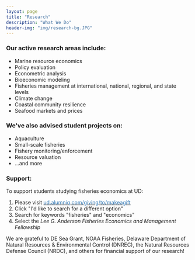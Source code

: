 ```yaml
---
layout: page
title: "Research"
description: "What We Do"
header-img: "img/research-bg.JPG"
---
```

### Our active research areas include:
* Marine resource economics
* Policy evaluation
* Econometric analysis
* Bioeconomic modeling
* Fisheries management at international, national, regional, and state levels
* Climate change
* Coastal community resilience
* Seafood markets and prices

### We've also advised student projects on:
* Aquaculture
* Small-scale fisheries
* Fishery monitoring/enforcement
* Resource valuation
* ...and more

### Support:
To support students studying fisheries economics at UD:
1. Please visit <!---[Support](https://ud.alumniq.com/giving/to/makeagift){: .btn}--->[<span style="color:#337ab7">ud.alumniq.com/giving/to/makeagift</span>](https://ud.alumniq.com/giving/to/makeagift) 
2. Click "I'd like to search for a different option"
3. Search for keywords "fisheries" and "economics"
4. Select the _Lee G. Anderson Fisheries Economics and Management Fellowship_

We are grateful to DE Sea Grant, NOAA Fisheries, Delaware Department of Natural Resources & Environmental Control (DNREC), the Natural Resources Defense Council (NRDC), and others for financial support of our research!


